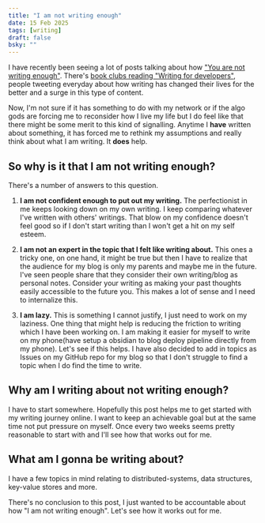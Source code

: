 ```yaml
---
title: "I am not writing enough"
date: 15 Feb 2025
tags: [writing]
draft: false
bsky: ""
---
```


I have recently been seeing a lot of posts talking about how ["You are not writing enough"](https://nofilmschool.com/you-re-not-writing-enough). There's [book clubs reading "Writing for developers"](https://eatonphil.com/2025-writing-for-developers.html), people tweeting everyday about how writing has changed their lives for the better and a surge in this type of content. 

Now, I'm not sure if it has something to do with my network or if the algo gods are forcing me to reconsider how I live my life but I do feel like that there might be some merit to this kind of signalling. Anytime I **have** written about something, it has forced me to rethink my assumptions and really think about what I am writing. It **does** help.

## So why is it that I am not writing enough?

There's a number of answers to this question.

1) **I am not confident enough to put out my writing.** The perfectionist in me keeps looking down on my own writing. I keep comparing whatever I've written with others' writings. That blow on my confidence doesn't feel good so if I don't start writing than I won't get a hit on my self esteem.

2) **I am not an expert in the topic that I felt like writing about.** This ones a tricky one, on one hand, it might be true but then I have to realize that the audience for my blog is only my parents and maybe me in the future. I've seen people share that they consider their own writing/blog as personal notes. Consider your writing as making your past thoughts easily accessible to the future you. This makes a lot of sense and I need to internalize this. 

3) **I am lazy.** This is something I cannot justify, I just need to work on my laziness. One thing that might help is reducing the friction to writing which I have been working on. I am making it easier for myself to write on my phone(have setup a obsidian to blog deploy pipeline directly from my phone). Let's see if this helps. I have also decided to add in topics as Issues on my GitHub repo for my blog so that I don't struggle to find a topic when I do find the time to write.

## Why am I writing about not writing enough?

I have to start somewhere. Hopefully this post helps me to get started with my writing journey online. I want to keep an achievable goal but at the same time not put pressure on myself. Once every two weeks seems pretty reasonable to start with and I'll see how that works out for me.

## What am I gonna be writing about?

I have a few topics in mind relating to distributed-systems, data structures, key-value stores and more.

There's no conclusion to this post, I just wanted to be accountable about how "I am not writing enough". Let's see how it works out for me.